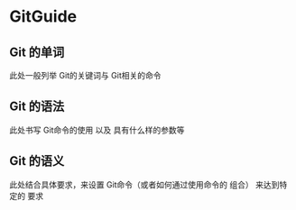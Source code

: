 # GitGuide

## Git 的单词

此处一般列举 Git的关键词与 Git相关的命令

## Git 的语法

此处书写 Git命令的使用 以及 具有什么样的参数等

## Git 的语义

此处结合具体要求，来设置 Git命令（或者如何通过使用命令的 组合） 来达到特定的 要求

